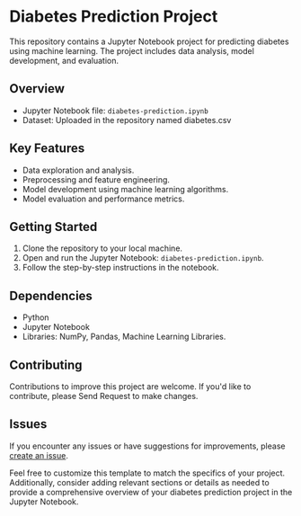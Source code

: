 # Diabetes Prediction Project

This repository contains a Jupyter Notebook project for predicting diabetes using machine learning. The project includes data analysis, model development, and evaluation.

## Overview

- Jupyter Notebook file: `diabetes-prediction.ipynb`
- Dataset: Uploaded in the repository named diabetes.csv

## Key Features

- Data exploration and analysis.
- Preprocessing and feature engineering.
- Model development using machine learning algorithms.
- Model evaluation and performance metrics.

## Getting Started

1. Clone the repository to your local machine.
2. Open and run the Jupyter Notebook: `diabetes-prediction.ipynb`.
3. Follow the step-by-step instructions in the notebook.

## Dependencies

- Python
- Jupyter Notebook
- Libraries: NumPy, Pandas, Machine Learning Libraries.

## Contributing

Contributions to improve this project are welcome. If you'd like to contribute, please Send Request to make changes.

## Issues

If you encounter any issues or have suggestions for improvements, please [create an issue](https://github.com/Diabetes-Prediction-Project/issues).



Feel free to customize this template to match the specifics of your project. Additionally, consider adding relevant sections or details as needed to provide a comprehensive overview of your diabetes prediction project in the Jupyter Notebook.
